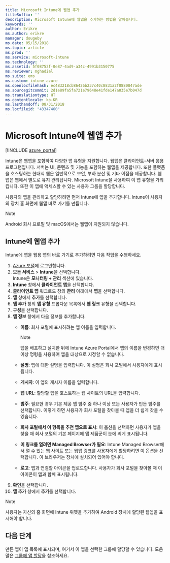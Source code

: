 ```yaml
---
title: Microsoft Intune에 웹앱 추가
titleSuffix: ''
description: Microsoft Intune에 웹앱을 추가하는 방법을 알아봅니다.
keywords: ''
author: Erikre
ms.author: erikre
manager: dougeby
ms.date: 05/15/2018
ms.topic: article
ms.prod: ''
ms.service: microsoft-intune
ms.technology: ''
ms.assetid: 5f08752f-0e87-4ad9-a34c-4991b3150775
ms.reviewer: mghadial
ms.suite: ems
ms.custom: intune-azure
ms.openlocfilehash: ec483218cb86426b237c40c8831a2f0880847ade
ms.sourcegitcommit: 2d1e89fa5fa721e79648e41fde147a035e7b047d
ms.translationtype: HT
ms.contentlocale: ko-KR
ms.lasthandoff: 08/31/2018
ms.locfileid: "43347460"
---
```

# <a name="add-web-apps-to-microsoft-intune"></a>Microsoft Intune에 웹앱 추가

[!INCLUDE [azure_portal](./includes/azure_portal.md)]

Intune은 웹앱을 포함하여 다양한 앱 유형을 지원합니다. 웹앱은 클라이언트-서버 응용 프로그램입니다. 서버는 UI, 콘텐츠 및 기능을 포함하는 웹앱을 제공합니다. 또한 플랫폼을 호스팅하는 현대식 웹은 일반적으로 보안, 부하 분산 및 기타 이점을 제공합니다. 웹앱은 웹에서 별도로 유지 관리됩니다. Microsoft Intune을 사용하여 이 앱 유형을 가리킵니다. 또한 이 앱에 액세스할 수 있는 사용자 그룹을 할당합니다. 

사용자의 앱을 관리하고 할당하려면 먼저 Intune에 앱을 추가합니다. Intune이 사용자의 장치 홈 화면에 웹앱 바로 가기를 만듭니다.

> [!Note]
> Android 회사 프로필 및 macOS에서는 웹앱이 지원되지 않습니다.

## <a name="add-a-web-app-to-intune"></a>Intune에 웹앱 추가
Intune에 앱을 웹용 앱의 바로 가기로 추가하려면 다음 작업을 수행하세요.

1. [Azure 포털](https://portal.azure.com)에 로그인합니다.
2. **모든 서비스** > **Intune**을 선택합니다.  
    Intune은 **모니터링 + 관리** 섹션에 있습니다.
3. **Intune** 창에서 **클라이언트 앱**을 선택합니다.
4. **클라이언트 앱** 워크로드 창의 **관리** 아래에서 **앱**을 선택합니다.
5. **앱** 창에서 **추가**를 선택합니다.
6. **앱 추가** 창의 **앱 유형** 드롭다운 목록에서 **웹 링크** 유형을 선택합니다.
7. **구성**을 선택합니다.
8. **앱 정보** 창에서 다음 정보를 추가합니다.
    - **이름**: 회사 포털에 표시하려는 앱 이름을 입력합니다. 
    
        > [!NOTE]
        > 앱을 배포하고 설치한 뒤에 Intune Azure Portal에서 앱의 이름을 변경하면 더 이상 명령을 사용하여 앱을 대상으로 지정할 수 없습니다.
    
    - **설명**: 앱에 대한 설명을 입력합니다. 이 설명은 회사 포털에서 사용자에게 표시됩니다.
    - **게시자**: 이 앱의 게시자 이름을 입력합니다.
    - **앱 URL**: 할당할 앱을 호스트하는 웹 사이트의 URL을 입력합니다.
    - **범주**: 필요한 경우 기본 제공 앱 범주 중 하나 이상 또는 사용자가 만든 범주를 선택합니다. 이렇게 하면 사용자가 회사 포털을 찾아볼 때 앱을 더 쉽게 찾을 수 있습니다.
    - **회사 포털에서 이 항목을 추천 앱으로 표시**: 이 옵션을 선택하면 사용자가 앱을 찾을 때 회사 포털의 기본 페이지에 앱 제품군이 눈에 띄게 표시됩니다.
    - **이 링크를 열려면 Managed Browser가 필요**: Intune Managed Browser에서 열 수 있는 웹 사이트 또는 웹앱 링크를 사용자에게 할당하려면 이 옵션을 선택합니다. 이 브라우저는 장치에 설치되어 있어야 합니다.
    - **로고**: 앱과 연결할 아이콘을 업로드합니다. 사용자가 회사 포털을 찾아볼 때 이 아이콘이 앱과 함께 표시됩니다.
9. **확인**을 선택합니다.
10. **앱 추가** 창에서 **추가**를 선택합니다.

> [!Note]
> 사용자는 자신의 홈 화면에 Intune 위젯을 추가하여 Android 장치에 할당된 웹앱을 표시해야 합니다.

## <a name="next-steps"></a>다음 단계

만든 앱이 앱 목록에 표시되며, 여기서 이 앱을 선택한 그룹에 할당할 수 있습니다. 도움말은 [그룹에 앱 할당](apps-deploy.md)을 참조하세요. 
